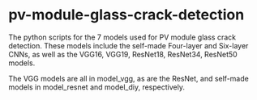 # pv-module-glass-crack-detection
The python scripts for the 7 models used for PV module glass crack detection. These models include the self-made Four-layer and Six-layer CNNs, as well as the VGG16, VGG19, ResNet18, ResNet34, ResNet50 models. 

The VGG models are all in model_vgg, as are the ResNet, and self-made models in model_resnet and model_diy, respectively. 
